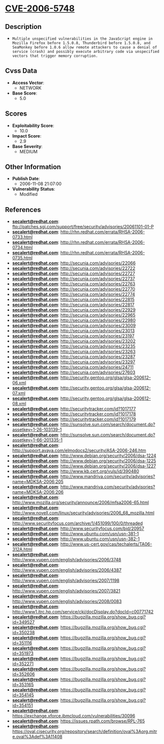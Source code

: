 
# [CVE-2006-5748](ftp://patches.sgi.com/support/free/security/advisories/20061101-01-P)

## Description

- `Multiple unspecified vulnerabilities in the JavaScript engine in Mozilla Firefox before 1.5.0.8, Thunderbird before 1.5.0.8, and SeaMonkey before 1.0.6 allow remote attackers to cause a denial of service (crash) and possibly execute arbitrary code via unspecified vectors that trigger memory corruption.`

## Cvss Data

- **Access Vector**:
  - NETWORK
- **Base Score**:
  - 5.0

## Scores

- **Exploitability Score**:
  - 10.0
- **Impact Score**:
  - 2.9
- **Base Severity**:
  - MEDIUM

## Other Information

- **Publish Date**:
  - 2006-11-08 21:07:00
- **Vulnerability Status**:
  - Modified

## References

- **secalert@redhat.com**: ftp://patches.sgi.com/support/free/security/advisories/20061101-01-P
- **secalert@redhat.com**: http://rhn.redhat.com/errata/RHSA-2006-0733.html
- **secalert@redhat.com**: http://rhn.redhat.com/errata/RHSA-2006-0734.html
- **secalert@redhat.com**: http://rhn.redhat.com/errata/RHSA-2006-0735.html
- **secalert@redhat.com**: http://secunia.com/advisories/22066
- **secalert@redhat.com**: http://secunia.com/advisories/22722
- **secalert@redhat.com**: http://secunia.com/advisories/22727
- **secalert@redhat.com**: http://secunia.com/advisories/22737
- **secalert@redhat.com**: http://secunia.com/advisories/22763
- **secalert@redhat.com**: http://secunia.com/advisories/22770
- **secalert@redhat.com**: http://secunia.com/advisories/22774
- **secalert@redhat.com**: http://secunia.com/advisories/22815
- **secalert@redhat.com**: http://secunia.com/advisories/22817
- **secalert@redhat.com**: http://secunia.com/advisories/22929
- **secalert@redhat.com**: http://secunia.com/advisories/22965
- **secalert@redhat.com**: http://secunia.com/advisories/22980
- **secalert@redhat.com**: http://secunia.com/advisories/23009
- **secalert@redhat.com**: http://secunia.com/advisories/23013
- **secalert@redhat.com**: http://secunia.com/advisories/23197
- **secalert@redhat.com**: http://secunia.com/advisories/23202
- **secalert@redhat.com**: http://secunia.com/advisories/23235
- **secalert@redhat.com**: http://secunia.com/advisories/23263
- **secalert@redhat.com**: http://secunia.com/advisories/23287
- **secalert@redhat.com**: http://secunia.com/advisories/23297
- **secalert@redhat.com**: http://secunia.com/advisories/24711
- **secalert@redhat.com**: http://secunia.com/advisories/27603
- **secalert@redhat.com**: http://security.gentoo.org/glsa/glsa-200612-06.xml
- **secalert@redhat.com**: http://security.gentoo.org/glsa/glsa-200612-07.xml
- **secalert@redhat.com**: http://security.gentoo.org/glsa/glsa-200612-08.xml
- **secalert@redhat.com**: http://securitytracker.com/id?1017177
- **secalert@redhat.com**: http://securitytracker.com/id?1017178
- **secalert@redhat.com**: http://securitytracker.com/id?1017179
- **secalert@redhat.com**: http://sunsolve.sun.com/search/document.do?assetkey=1-26-103139-1
- **secalert@redhat.com**: http://sunsolve.sun.com/search/document.do?assetkey=1-66-201335-1
- **secalert@redhat.com**: http://support.avaya.com/elmodocs2/security/ASA-2006-246.htm
- **secalert@redhat.com**: http://www.debian.org/security/2006/dsa-1224
- **secalert@redhat.com**: http://www.debian.org/security/2006/dsa-1225
- **secalert@redhat.com**: http://www.debian.org/security/2006/dsa-1227
- **secalert@redhat.com**: http://www.kb.cert.org/vuls/id/390480
- **secalert@redhat.com**: http://www.mandriva.com/security/advisories?name=MDKSA-2006:205
- **secalert@redhat.com**: http://www.mandriva.com/security/advisories?name=MDKSA-2006:206
- **secalert@redhat.com**: http://www.mozilla.org/security/announce/2006/mfsa2006-65.html
- **secalert@redhat.com**: http://www.novell.com/linux/security/advisories/2006_68_mozilla.html
- **secalert@redhat.com**: http://www.securityfocus.com/archive/1/451099/100/0/threaded
- **secalert@redhat.com**: http://www.securityfocus.com/bid/20957
- **secalert@redhat.com**: http://www.ubuntu.com/usn/usn-381-1
- **secalert@redhat.com**: http://www.ubuntu.com/usn/usn-382-1
- **secalert@redhat.com**: http://www.us-cert.gov/cas/techalerts/TA06-312A.html
- **secalert@redhat.com**: http://www.vupen.com/english/advisories/2006/3748
- **secalert@redhat.com**: http://www.vupen.com/english/advisories/2006/4387
- **secalert@redhat.com**: http://www.vupen.com/english/advisories/2007/1198
- **secalert@redhat.com**: http://www.vupen.com/english/advisories/2007/3821
- **secalert@redhat.com**: http://www.vupen.com/english/advisories/2008/0083
- **secalert@redhat.com**: http://www1.itrc.hp.com/service/cki/docDisplay.do?docId=c00771742
- **secalert@redhat.com**: https://bugzilla.mozilla.org/show_bug.cgi?id=349527
- **secalert@redhat.com**: https://bugzilla.mozilla.org/show_bug.cgi?id=350238
- **secalert@redhat.com**: https://bugzilla.mozilla.org/show_bug.cgi?id=351116
- **secalert@redhat.com**: https://bugzilla.mozilla.org/show_bug.cgi?id=351973
- **secalert@redhat.com**: https://bugzilla.mozilla.org/show_bug.cgi?id=352271
- **secalert@redhat.com**: https://bugzilla.mozilla.org/show_bug.cgi?id=352606
- **secalert@redhat.com**: https://bugzilla.mozilla.org/show_bug.cgi?id=353165
- **secalert@redhat.com**: https://bugzilla.mozilla.org/show_bug.cgi?id=354145
- **secalert@redhat.com**: https://bugzilla.mozilla.org/show_bug.cgi?id=354151
- **secalert@redhat.com**: https://exchange.xforce.ibmcloud.com/vulnerabilities/30096
- **secalert@redhat.com**: https://issues.rpath.com/browse/RPL-765
- **secalert@redhat.com**: https://oval.cisecurity.org/repository/search/definition/oval%3Aorg.mitre.oval%3Adef%3A11408
